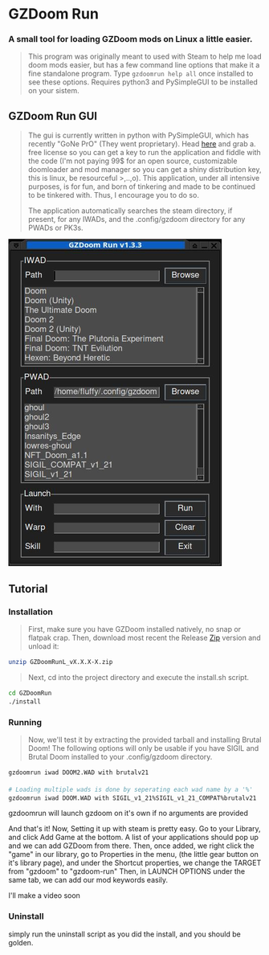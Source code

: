 # GZDoom Run
### A small tool for loading GZDoom mods on Linux a little easier. 

> This program was originally meant to used with Steam to help me load doom mods easier, 
> but has a few command line options that make it a fine standalone program.
> Type `gzdoomrun help all` once installed to see these options.
> Requires python3 and PySimpleGUI to be installed on your sistem. 

## GZDoom Run GUI
> The gui is currently written in python with PySimpleGUI, which has recently "GoNe PrO" (They went proprietary). Head [here](https://pysimplegui.com/pricing) and grab a.
> free license so you can get a key to run the application and fiddle with the code (I'm not paying 99$ for an open source, customizable doomloader and mod manager so you can get
> a shiny distribution key, this is linux, be resourceful >,..,o). This application, under all intensive purposes, is for fun, and born of tinkering and made to be continued to
> be tinkered with. Thus, I encourage you to do so.
> 
> The application automatically searches the steam directory, if present, for any IWADs, and the .config/gzdoom directory for any PWADs or PK3s.

![Alt text](https://github.com/ImpishDeathTech/GZDoomRun/blob/master/application-screenshot.jpg "Application Screenshot")

## Tutorial

### Installation 
> First, make sure you have GZDoom installed natively, no snap or flatpak crap.
 > Then, download most recent the Release [Zip](https://github.com/ImpishDeathTech/GZDoomRun/releases/download/gzdoom-v1-3-3-0/GZDoomRun_v1.3.3-0.zip) version and unload it:
```sh
unzip GZDoomRunL_vX.X.X-X.zip
```
> Next, cd into the project directory and execute the install.sh script.
```sh
cd GZDoomRun
./install
```

### Running
> Now, we'll test it by extracting the provided tarball and installing Brutal Doom! The following options will only be usable if you have SIGIL and Brutal Doom installed to your .config/gzdoom directory.
```sh
gzdoomrun iwad DOOM2.WAD with brutalv21

# Loading multiple wads is done by seperating each wad name by a '%'
gzdoomrun iwad DOOM.WAD with SIGIL_v1_21%SIGIL_v1_21_COMPAT%brutalv21
```
gzdoomrun will launch gzdoom on it's own if no arguments are provided

And that's it! Now, Setting it up with steam is pretty easy.
Go to your Library, and click Add Game at the bottom. A list of your applications should pop up and we can add GZDoom from there.
Then, once added, we right click the "game" in our library, go to Properties in the menu, (the little gear button on it's library page), and under the Shortcut properties, we change the TARGET from "gzdoom" to "gzdoom-run"
Then, in LAUNCH OPTIONS under the same tab, we can add our mod keywords easily.

I'll make a video soon


### Uninstall
simply run the uninstall script as you did the install, and you should be golden.
